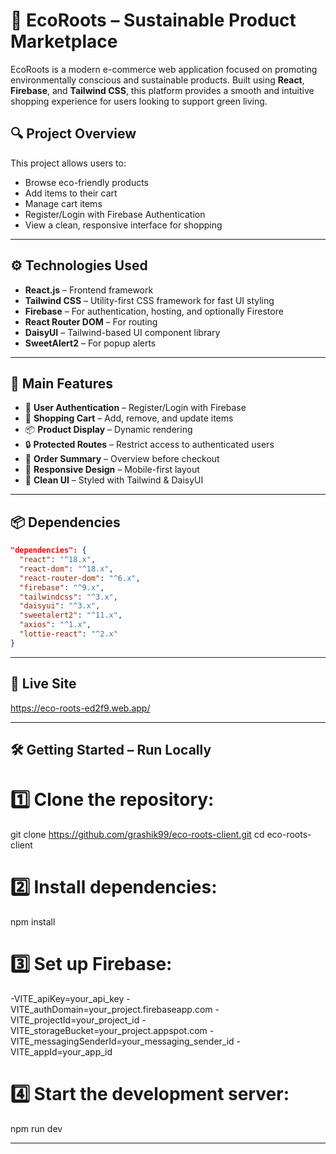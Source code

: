 # 🌿 EcoRoots – Sustainable Product Marketplace

EcoRoots is a modern e-commerce web application focused on promoting environmentally conscious and sustainable products. Built using **React**, **Firebase**, and **Tailwind CSS**, this platform provides a smooth and intuitive shopping experience for users looking to support green living.

## 🔍 Project Overview

This project allows users to:
- Browse eco-friendly products
- Add items to their cart
- Manage cart items
- Register/Login with Firebase Authentication
- View a clean, responsive interface for shopping

---

## ⚙️ Technologies Used

- **React.js** – Frontend framework
- **Tailwind CSS** – Utility-first CSS framework for fast UI styling
- **Firebase** – For authentication, hosting, and optionally Firestore
- **React Router DOM** – For routing
- **DaisyUI** – Tailwind-based UI component library
- **SweetAlert2** – For popup alerts

---

## 🚀 Main Features

- 🔐 **User Authentication** – Register/Login with Firebase
- 🛒 **Shopping Cart** – Add, remove, and update items
- 📦 **Product Display** – Dynamic rendering
- 🔒 **Protected Routes** – Restrict access to authenticated users
- 🧾 **Order Summary** – Overview before checkout
- 📱 **Responsive Design** – Mobile-first layout
- 🎨 **Clean UI** – Styled with Tailwind & DaisyUI

---

## 📦 Dependencies

```json
"dependencies": {
  "react": "^18.x",
  "react-dom": "^18.x",
  "react-router-dom": "^6.x",
  "firebase": "^9.x",
  "tailwindcss": "^3.x",
  "daisyui": "^3.x",
  "sweetalert2": "^11.x",
  "axios": "^1.x",
  "lottie-react": "^2.x"
}
```

---

## 🔗 Live Site
https://eco-roots-ed2f9.web.app/

---

## 🛠️ Getting Started – Run Locally

# 1️⃣ Clone the repository:

git clone https://github.com/grashik99/eco-roots-client.git
cd eco-roots-client

# 2️⃣ Install dependencies:

npm install

# 3️⃣ Set up Firebase:

-VITE_apiKey=your_api_key
-VITE_authDomain=your_project.firebaseapp.com
-VITE_projectId=your_project_id
-VITE_storageBucket=your_project.appspot.com
-VITE_messagingSenderId=your_messaging_sender_id
-VITE_appId=your_app_id

# 4️⃣ Start the development server:

npm run dev

---


